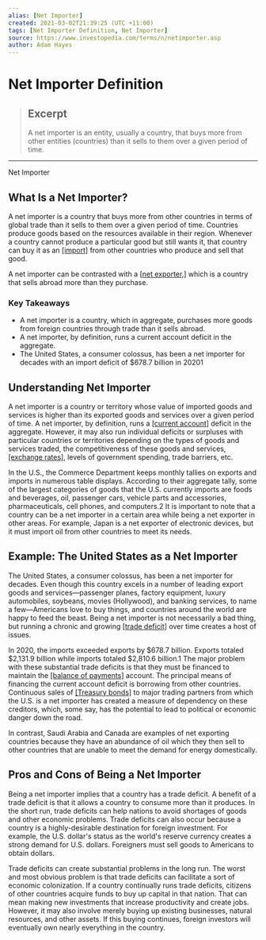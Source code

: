 ```yaml
---
alias: [Net Importer]
created: 2021-03-02T21:39:25 (UTC +11:00)
tags: [Net Importer Definition, Net Importer]
source: https://www.investopedia.com/terms/n/netimporter.asp
author: Adam Hayes
---
```


# Net Importer Definition

> ## Excerpt
> A net importer is an entity, usually a country, that buys more from other entities (countries) than it sells to them over a given period of time.

---

Net Importer
## What Is a Net Importer?

A net importer is a country that buys more from other countries in terms of global trade than it sells to them over a given period of time. Countries produce goods based on the resources available in their region. Whenever a country cannot produce a particular good but still wants it, that country can buy it as an [[import]](https://www.investopedia.com/terms/i/import.asp) from other countries who produce and sell that good.

A net importer can be contrasted with a [[net exporter,]](https://www.investopedia.com/terms/n/netexporter.asp) which is a country that sells abroad more than they purchase.

### Key Takeaways

-   A net importer is a country, which in aggregate, purchases more goods from foreign countries through trade than it sells abroad.
-   A net importer, by definition, runs a current account deficit in the aggregate.
-   The United States, a consumer colossus, has been a net importer for decades with an import deficit of $678.7 billion in 20201

## Understanding Net Importer

A net importer is a country or territory whose value of imported goods and services is higher than its exported goods and services over a given period of time. A net importer, by definition, runs a [[current account]](https://www.investopedia.com/terms/c/currentaccount.asp) deficit in the aggregate. However, it may also run individual deficits or surpluses with particular countries or territories depending on the types of goods and services traded, the competitiveness of these goods and services, [[exchange rates]](https://www.investopedia.com/terms/e/exchangerate.asp), levels of government spending, trade barriers, etc.

In the U.S., the Commerce Department keeps monthly tallies on exports and imports in numerous table displays. According to their aggregate tally, some of the largest categories of goods that the U.S. currently imports are foods and beverages, oil, passenger cars, vehicle parts and accessories, pharmaceuticals, cell phones, and computers.2 It is important to note that a country can be a net importer in a certain area while being a net exporter in other areas. For example, Japan is a net exporter of electronic devices, but it must import oil from other countries to meet its needs.

## Example: The United States as a Net Importer

The United States, a consumer colossus, has been a net importer for decades. Even though this country excels in a number of leading export goods and services—passenger planes, factory equipment, luxury automobiles, soybeans, movies (Hollywood), and banking services, to name a few—Americans love to buy things, and countries around the world are happy to feed the beast. Being a net importer is not necessarily a bad thing, but running a chronic and growing [[trade deficit]](https://www.investopedia.com/terms/t/trade_deficit.asp) over time creates a host of issues.

In 2020, the imports exceeded exports by $678.7 billion. Exports totaled $2,131.9 billion while imports totaled $2,810.6 billion.1 The major problem with these substantial trade deficits is that they must be financed to maintain the [[balance of payments]](https://www.investopedia.com/terms/b/bop.asp) account. The principal means of financing the current account deficit is borrowing from other countries. Continuous sales of [[Treasury bonds]](https://www.investopedia.com/terms/t/treasurybond.asp) to major trading partners from which the U.S. is a net importer has created a measure of dependency on these creditors, which, some say, has the potential to lead to political or economic danger down the road.

In contrast, Saudi Arabia and Canada are examples of net exporting countries because they have an abundance of oil which they then sell to other countries that are unable to meet the demand for energy domestically.

## Pros and Cons of Being a Net Importer

Being a net importer implies that a country has a trade deficit. A benefit of a trade deficit is that it allows a country to consume more than it produces. In the short run, trade deficits can help nations to avoid shortages of goods and other economic problems. Trade deficits can also occur because a country is a highly-desirable destination for foreign investment. For example, the U.S. dollar's status as the world's reserve currency creates a strong demand for U.S. dollars. Foreigners must sell goods to Americans to obtain dollars.

Trade deficits can create substantial problems in the long run. The worst and most obvious problem is that trade deficits can facilitate a sort of economic colonization. If a country continually runs trade deficits, citizens of other countries acquire funds to buy up capital in that nation. That can mean making new investments that increase productivity and create jobs. However, it may also involve merely buying up existing businesses, natural resources, and other assets. If this buying continues, foreign investors will eventually own nearly everything in the country.
